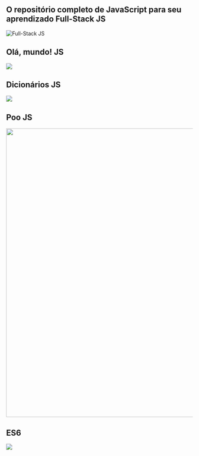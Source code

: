 ## O repositório completo de JavaScript para seu aprendizado Full-Stack JS
<img src="https://miro.medium.com/max/3200/1*OF0xEMkWBv-69zvmNs6RDQ.gif" title="Full-Stack JS"/><br>

## Olá, mundo! JS
<img src="https://coursework.vschool.io/content/images/size/w2000/2016/03/javascript-logo-banner.jpg"/>

## Dicionários JS
<img src="https://getflywheel.com/layout/wp-content/uploads/2019/02/The_Best_Java_Script_Libraries_1800x500-1-1280x356.jpg"/>

## Poo JS
<img src="https://d585tldpucybw.cloudfront.net/sfimages/default-source/blogs/templates/javascriptt-light_870x220.png?sfvrsn=f0bf46af_3" width="777"/>

## ES6
<img src="https://media.vlpt.us/images/sangminnn/post/3b3e7fc8-d255-46df-92fb-71e91bcf2408/real%20es6.png"/>
